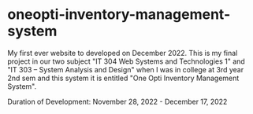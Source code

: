 # oneopti-inventory-management-system
My first ever website to developed on December 2022. This is my final project in our two subject "IT 304 Web Systems and Technologies 1" and "IT 303 – System Analysis and Design" when I was in college at 3rd year 2nd sem and this system it is entitled "One Opti Inventory Management System".

Duration of Development: November 28, 2022 - December 17, 2022
